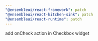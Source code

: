 ```yaml
---
"@ensembleui/react-framework": patch
"@ensembleui/react-kitchen-sink": patch
"@ensembleui/react-runtime": patch
---
```


add onCheck action in Checkbox widget
